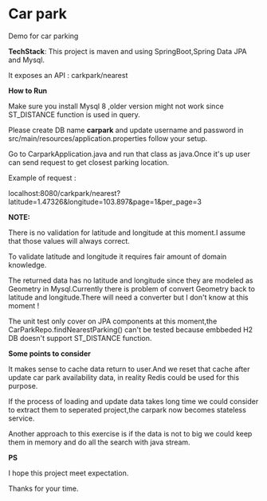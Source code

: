 # Car park
Demo for car parking

**TechStack**:
This project is maven and using SpringBoot,Spring Data JPA and Mysql.

It exposes an API : carkpark/nearest 

**How to Run**

Make sure you install Mysql 8 ,older version might not work since ST_DISTANCE function is used in query.

Please create DB name **carpark** and update username and password in src/main/resources/application.properties follow your setup.

Go to CarparkApplication.java and run that class as java.Once it's up user can send request to get closest parking location.

Example of request :

localhost:8080/carkpark/nearest?latitude=1.47326&longitude=103.897&page=1&per_page=3

**NOTE:**

There is no validation for latitude and longitude at this moment.I assume that those values will always correct.

To validate  latitude and longitude it requires fair amount of domain knowledge.

   The returned data has no latitude and longitude since they are modeled as Geometry in Mysql.Currently there is problem of convert Geometry back to latitude and longitude.There will need a converter but I don't know  at this moment !

   The unit test only cover  on JPA components at this moment,the CarParkRepo.findNearestParking() can't be tested because embbeded H2 DB doesn't support ST_DISTANCE function.

**Some points to consider**

It makes sense to cache data return to user.And we reset that cache after update car park availability data, in reality Redis could be used for this purpose.

If the process of loading and update data takes long time we could consider to extract them to seperated project,the carpark now becomes stateless service.

Another approach to this exercise is if the data is not to big we could keep them in memory and  do all the search with java stream.

**PS**

I hope this project meet expectation.

Thanks for your time.






